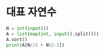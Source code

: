 # 대표 자연수

```python
N = int(input())
A = list(map(int, input().split()))
A.sort()
print(A[N//2 + N%2-1])
```

